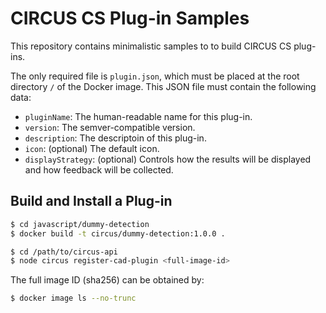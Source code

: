 # CIRCUS CS Plug-in Samples

This repository contains minimalistic samples to to build CIRCUS CS plug-ins.

The only required file is `plugin.json`, which must be placed at the
root directory `/` of the Docker image.
This JSON file must contain the following data:

- `pluginName`: The human-readable name for this plug-in.
- `version`: The semver-compatible version.
- `description`: The descriptoin of this plug-in.
- `icon`: (optional) The default icon.
- `displayStrategy`: (optional) Controls how the results will be displayed
  and how feedback will be collected.

## Build and Install a Plug-in

```bash
$ cd javascript/dummy-detection
$ docker build -t circus/dummy-detection:1.0.0 .

$ cd /path/to/circus-api
$ node circus register-cad-plugin <full-image-id>
```

The full image ID (sha256) can be obtained by:

```bash
$ docker image ls --no-trunc
```
